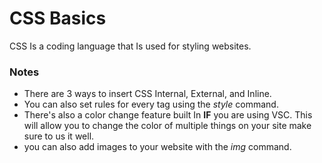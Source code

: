 # CSS Basics

<p>CSS Is a coding language that Is used for styling websites.</p>

### Notes

* There are 3 ways to insert CSS Internal, External, and Inline.<br>
* You can also set rules for every tag using the _style_ command.<br>
* There's also a color change feature built In **IF** you are using VSC. This will allow you to change the color of multiple things on your site make sure to us it well.<br>
* you can also add images to your website with the _img_ command.<br>